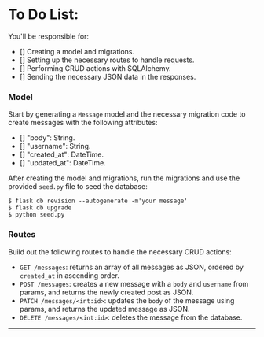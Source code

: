 # To Do List: 

You'll be responsible for:

- [] Creating a model and migrations.
- [] Setting up the necessary routes to handle requests.
- [] Performing CRUD actions with SQLAlchemy.
- [] Sending the necessary JSON data in the responses.

### Model
Start by generating a `Message` model and the necessary migration code to create
messages with the following attributes:

- [] "body": String.
- [] "username": String.
- [] "created_at": DateTime.
- [] "updated_at": DateTime.

After creating the model and migrations, run the migrations and use the provided
`seed.py` file to seed the database:

```console
$ flask db revision --autogenerate -m'your message'
$ flask db upgrade
$ python seed.py
```

### Routes

Build out the following routes to handle the necessary CRUD actions:

- `GET /messages`: returns an array of all messages as JSON, ordered by
  `created_at` in ascending order.
- `POST /messages`: creates a new message with a `body` and `username` from
  params, and returns the newly created post as JSON.
- `PATCH /messages/<int:id>`: updates the `body` of the message using params,
  and returns the updated message as JSON.
- `DELETE /messages/<int:id>`: deletes the message from the database.

***